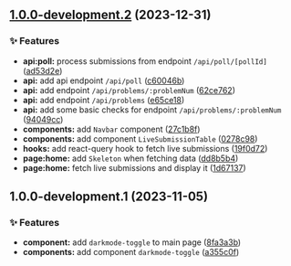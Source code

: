 ## [1.0.0-development.2](https://github.com/Clumsy-Coder/uva-uhunt/compare/1.0.0-development.1...1.0.0-development.2) (2023-12-31)


### :sparkles: Features

* **api:poll:** process submissions from endpoint `/api/poll/[pollId]` ([ad53d2e](https://github.com/Clumsy-Coder/uva-uhunt/commit/ad53d2eaa94daf3c5df085a8c6bfb57ae5d746b4))
* **api:** add api endpoint `/api/poll` ([c60046b](https://github.com/Clumsy-Coder/uva-uhunt/commit/c60046ba354413e12cf0b870f0caa133690b8464))
* **api:** add endpoint `/api/problems/:problemNum` ([62ce762](https://github.com/Clumsy-Coder/uva-uhunt/commit/62ce762f1485825b5d2a4d8f714b504b68ab6484))
* **api:** add endpoint `/api/problems` ([e65ce18](https://github.com/Clumsy-Coder/uva-uhunt/commit/e65ce18a9dc4881759dd43eca4160cf09f10d24b))
* **api:** add some basic checks for endpoint `/api/problems/:problemNum` ([94049cc](https://github.com/Clumsy-Coder/uva-uhunt/commit/94049cc303a633836c7e90e40c92a46d7e3f4f8c))
* **components:** add `Navbar` component ([27c1b8f](https://github.com/Clumsy-Coder/uva-uhunt/commit/27c1b8ff379a5503f72c807feec90fa8447cbfdc))
* **components:** add component `LiveSubmissionTable` ([0278c98](https://github.com/Clumsy-Coder/uva-uhunt/commit/0278c98c88c1647db38ac38193a0d21258e459ac))
* **hooks:** add react-query hook to fetch live submissions ([19f0d72](https://github.com/Clumsy-Coder/uva-uhunt/commit/19f0d72402db6d3fa10f4aa32b2ea96afc754ce7))
* **page:home:** add `Skeleton` when fetching data ([dd8b5b4](https://github.com/Clumsy-Coder/uva-uhunt/commit/dd8b5b4ea3513e94aabfd5f2c7237e0b0ebfa2ab))
* **page:home:** fetch live submissions and display it ([1d67137](https://github.com/Clumsy-Coder/uva-uhunt/commit/1d671374c2864a1fa3726da841c42cc11d7b2536))

## 1.0.0-development.1 (2023-11-05)


### :sparkles: Features

* **component:** add `darkmode-toggle` to main page ([8fa3a3b](https://github.com/Clumsy-Coder/uva-uhunt/commit/8fa3a3bc5c080fe8e79ccf27296947c0d4ad7471))
* **components:** add component `darkmode-toggle` ([a355c0f](https://github.com/Clumsy-Coder/uva-uhunt/commit/a355c0fd3f88e8a7dc97a0a760c3ce54d06ddfb4))
